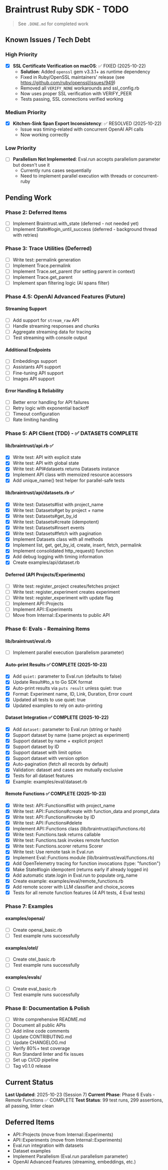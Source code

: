 # Braintrust Ruby SDK - TODO

> See `.DONE.md` for completed work

## Known Issues / Tech Debt

### High Priority

- [x] **SSL Certificate Verification on macOS**: ✅ FIXED (2025-10-22)
  - **Solution**: Added `openssl` gem v3.3.1+ as runtime dependency
  - Fixed in Ruby/OpenSSL maintainers' release (see https://github.com/ruby/openssl/issues/949)
  - Removed all `VERIFY_NONE` workarounds and ssl_config.rb
  - Now uses proper SSL verification with VERIFY_PEER
  - Tests passing, SSL connections verified working

### Medium Priority

- [x] **Kitchen-Sink Span Export Inconsistency**: ✅ RESOLVED (2025-10-22)
  - Issue was timing-related with concurrent OpenAI API calls
  - Now working correctly

### Low Priority

- [ ] **Parallelism Not Implemented**: Eval.run accepts parallelism parameter but doesn't use it
  - Currently runs cases sequentially
  - Need to implement parallel execution with threads or concurrent-ruby

## Pending Work

### Phase 2: Deferred Items
- [ ] Implement Braintrust.with_state (deferred - not needed yet)
- [ ] Implement State#login_until_success (deferred - background thread with retries)

### Phase 3: Trace Utilities (Deferred)
- [ ] Write test: permalink generation
- [ ] Implement Trace.permalink
- [ ] Implement Trace.set_parent (for setting parent in context)
- [ ] Implement Trace.get_parent
- [ ] Implement span filtering logic (AI spans filter)

### Phase 4.5: OpenAI Advanced Features (Future)

#### Streaming Support
- [ ] Add support for `stream_raw` API
- [ ] Handle streaming responses and chunks
- [ ] Aggregate streaming data for tracing
- [ ] Test streaming with console output

#### Additional Endpoints
- [ ] Embeddings support
- [ ] Assistants API support
- [ ] Fine-tuning API support
- [ ] Images API support

#### Error Handling & Reliability
- [ ] Better error handling for API failures
- [ ] Retry logic with exponential backoff
- [ ] Timeout configuration
- [ ] Rate limiting handling

### Phase 5: API Client (TDD) - ✅ DATASETS COMPLETE

#### lib/braintrust/api.rb ✅
- [x] Write test: API with explicit state
- [x] Write test: API with global state
- [x] Write test: API#datasets returns Datasets instance
- [x] Implement API class with memoized resource accessors
- [x] Add unique_name() test helper for parallel-safe tests

#### lib/braintrust/api/datasets.rb ✅
- [x] Write test: Datasets#list with project_name
- [x] Write test: Datasets#get by project + name
- [x] Write test: Datasets#get_by_id
- [x] Write test: Datasets#create (idempotent)
- [x] Write test: Datasets#insert events
- [x] Write test: Datasets#fetch with pagination
- [x] Implement Datasets class with all methods
- [x] Implement list, get, get_by_id, create, insert, fetch, permalink
- [x] Implement consolidated http_request() function
- [x] Add debug logging with timing information
- [x] Create examples/api/dataset.rb

#### Deferred (API Projects/Experiments)
- [ ] Write test: register_project creates/fetches project
- [ ] Write test: register_experiment creates experiment
- [ ] Write test: register_experiment with update flag
- [ ] Implement API::Projects
- [ ] Implement API::Experiments
- [ ] Move from Internal::Experiments to public API

### Phase 6: Evals - Remaining Items

#### lib/braintrust/eval.rb
- [ ] Implement parallel execution (parallelism parameter)

#### Auto-print Results ✅ COMPLETE (2025-10-23)
- [x] Add `quiet:` parameter to Eval.run (defaults to false)
- [x] Update Result#to_s to Go SDK format
- [x] Auto-print results via `puts result` unless quiet: true
- [x] Format: Experiment name, ID, Link, Duration, Error count
- [x] Updated all tests to use quiet: true
- [x] Updated examples to rely on auto-printing

#### Dataset Integration ✅ COMPLETE (2025-10-22)
- [x] Add `dataset:` parameter to Eval.run (string or hash)
- [x] Support dataset by name (same project as experiment)
- [x] Support dataset by name + explicit project
- [x] Support dataset by ID
- [x] Support dataset with limit option
- [x] Support dataset with version option
- [x] Auto-pagination (fetch all records by default)
- [x] Validation: dataset and cases are mutually exclusive
- [x] Tests for all dataset features
- [x] Example: examples/eval/dataset.rb

#### Remote Functions ✅ COMPLETE (2025-10-23)
- [x] Write test: API::Functions#list with project_name
- [x] Write test: API::Functions#create with function_data and prompt_data
- [x] Write test: API::Functions#invoke by ID
- [x] Write test: API::Functions#delete
- [x] Implement API::Functions class (lib/braintrust/api/functions.rb)
- [x] Write test: Functions.task returns callable
- [x] Write test: Functions.task invokes remote function
- [x] Write test: Functions.scorer returns Scorer
- [x] Write test: Use remote task in Eval.run
- [x] Implement Eval::Functions module (lib/braintrust/eval/functions.rb)
- [x] Add OpenTelemetry tracing for function invocations (type: "function")
- [x] Make State#login idempotent (returns early if already logged in)
- [x] Add automatic state.login in Eval.run to populate org_name
- [x] Create example: examples/eval/remote_functions.rb
- [x] Add remote scorer with LLM classifier and choice_scores
- [x] Tests for all remote function features (4 API tests, 4 Eval tests)

### Phase 7: Examples

#### examples/openai/
- [ ] Create openai_basic.rb
- [ ] Test example runs successfully

#### examples/otel/
- [ ] Create otel_basic.rb
- [ ] Test example runs successfully

#### examples/evals/
- [ ] Create eval_basic.rb
- [ ] Test example runs successfully

### Phase 8: Documentation & Polish

- [ ] Write comprehensive README.md
- [ ] Document all public APIs
- [ ] Add inline code comments
- [ ] Update CONTRIBUTING.md
- [ ] Update CHANGELOG.md
- [ ] Verify 80%+ test coverage
- [ ] Run Standard linter and fix issues
- [ ] Set up CI/CD pipeline
- [ ] Tag v0.1.0 release

## Current Status

**Last Updated**: 2025-10-23 (Session 7)
**Current Phase**: Phase 6 Evals - Remote Functions ✅ COMPLETE
**Test Status**: 99 test runs, 299 assertions, all passing, linter clean

## Deferred Items

- API::Projects (move from Internal::Experiments)
- API::Experiments (move from Internal::Experiments)
- Eval.run integration with datasets
- Dataset examples
- Implement Parallelism (Eval.run parallelism parameter)
- OpenAI Advanced Features (streaming, embeddings, etc.)
